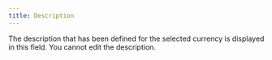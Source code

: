 ```yaml
---
title: Description
---
```



The description that has been defined for the selected currency is displayed in this field. You cannot edit the description.
